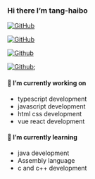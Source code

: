 ### Hi there I’m tang-haibo
[![GitHub](https://img.shields.io/badge/dynamic/json?logo=github&label=GitHub&labelColor=495867&color=495867&query=%24.data.totalSubs&url=https%3A%2F%2Fapi.spencerwoo.com%2Fsubstats%2F%3Fsource%3Dgithub%26queryKey%3Dtang-haibo&style=flat-square)](https://github.com/tang-haibo)

[![GitHub](https://github-profile-trophy.vercel.app/?username=tang-haibo&column=4&margin-w=16&margin-h=16)](https://github-profile-trophy.vercel.app/?username=tang-haibo&column=4&margin-w=16&margin-h=16)

<!-- [![Github](https://github-readme-stats.vercel.app/api/top-langs?username=tang-haibo&show_icons=true&locale=en&layout=compact)](https://github-readme-stats.vercel.app/api/top-langs?username=tang-haibo&show_icons=true&locale=en&layout=compact) -->

[![Github](https://github-readme-stats.vercel.app/api?username=manyuanrong&show_icons=true&locale=en)](https://github-readme-stats.vercel.app/api?username=manyuanrong&show_icons=true&locale=en)

[![Github](https://github-readme-streak-stats.herokuapp.com/?user=tang-haibo)](https://github-readme-streak-stats.herokuapp.com/?user=tang-haibo);

#### 🔭 I’m currently working on
- typescript development
- javascript development
- html css development
- vue react development
#### 🌱 I’m currently learning
- java development
- Assembly language
- c and c++ development

